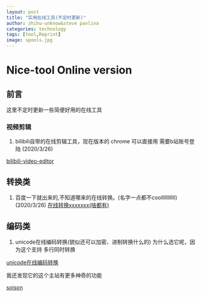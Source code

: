 ```yaml
---
layout: post
title: "实用在线工具(不定时更新)"
author: zhihu-unknow&steve pavlina
categories: technology
tags: [tool,Reprint]
image: spools.jpg
---
```



# Nice-tool Online version

## 前言 

这里不定时更新一些简便好用的在线工具


### 视频剪辑

1. bilibili自带的在线剪辑工具，现在版本的 chrome 可以直接用
需要b站账号登陆 
(2020/3/26)

[bilibili-video-editor](https://bilibili.clipchamp.com/)



## 转换类

1. 百度一下就出来的,不知道哪来的在线转换。(名字一点都不coolllllllllll)
(2020/3/26)
[在线转换xxxxxxx(啥都有)](https://www.aconvert.com/cn/image/)





## 编码类


1. unicode在线编码转换(貌似还可以加密、进制转换什么的)
为什么选它呢，因为这个支持 多行同时转换

[unicode在线编码转换](https://www.sojson.com/unicode.html)

我还发现它的这个主站有更多神奇的功能

[sojson](https://www.sojson.com/)


